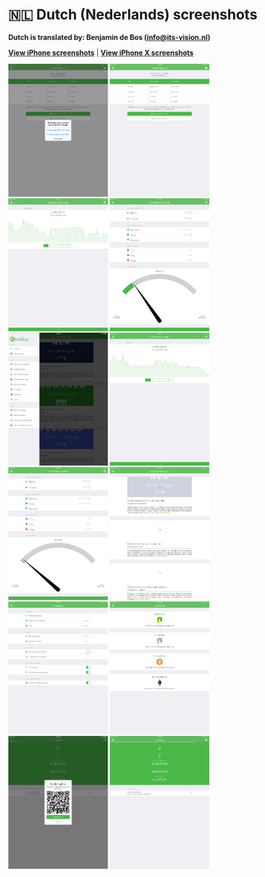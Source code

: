 # 🇳🇱 Dutch (Nederlands) screenshots

**Dutch is translated by: Benjamin de Bos (info@its-vision.nl)**

[**View iPhone screenshots**](../iPhone/dutch-screenshots.md) | [**View iPhone X screenshots**](../iPhone%20X/dutch-screenshots.md)

<img src="screen-gas-calculation-options.png" width="200" alt="GAS Berekening - Selecteer een methode"> <img src="screen-gas-calculation.png" width="200" alt="GAS Berekening"> <img src="screen-gas-market-chart.png" width="200" alt="GAS Marktinformatie - Poloniex chart"> <img src="screen-gas-market-info.png" width="200" alt="GAS Marktinformatie"> <img src="screen-menu.png" width="200" alt="Nodius"> <img src="screen-neo-market-chart.png" width="200" alt="NEO Marktinformatie - Bittrex chart"> <img src="screen-neo-market-info.png" width="200" alt="NEO Marktinformatie"> <img src="screen-neo-news-today.png" width="200" alt="NEO News Today"> <img src="screen-settings.png" width="200" alt="Instellingen"> <img src="screen-tip-jar.png" width="200" alt="Fooienpot"> <img src="screen-wallet-qr-code.png" width="200" alt="Huidige wallets - Deel adres"> <img src="screen-wallet.png" width="200" alt="Huidige wallets">